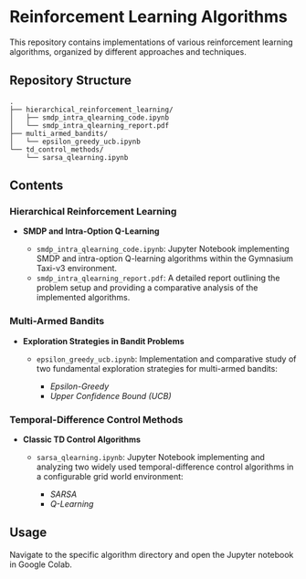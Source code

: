 # Reinforcement Learning Algorithms

This repository contains implementations of various reinforcement learning algorithms, organized by different approaches and techniques.

## Repository Structure

```
.
├── hierarchical_reinforcement_learning/
│   ├── smdp_intra_qlearning_code.ipynb
│   └── smdp_intra_qlearning_report.pdf
├── multi_armed_bandits/
│   └── epsilon_greedy_ucb.ipynb
└── td_control_methods/
    └── sarsa_qlearning.ipynb
```

## Contents

### Hierarchical Reinforcement Learning

* **SMDP and Intra-Option Q-Learning**

  * `smdp_intra_qlearning_code.ipynb`: Jupyter Notebook implementing SMDP and intra-option Q-learning algorithms within the Gymnasium Taxi-v3 environment.
  * `smdp_intra_qlearning_report.pdf`: A detailed report outlining the problem setup and providing a comparative analysis of the implemented algorithms.

### Multi-Armed Bandits

* **Exploration Strategies in Bandit Problems**

  * `epsilon_greedy_ucb.ipynb`: Implementation and comparative study of two fundamental exploration strategies for multi-armed bandits:

    * *Epsilon-Greedy*
    * *Upper Confidence Bound (UCB)*

### Temporal-Difference Control Methods

* **Classic TD Control Algorithms**

  * `sarsa_qlearning.ipynb`: Jupyter Notebook implementing and analyzing two widely used temporal-difference control algorithms in a configurable grid world environment:

    * *SARSA*
    * *Q-Learning*

## Usage
Navigate to the specific algorithm directory and open the Jupyter notebook in Google Colab.

